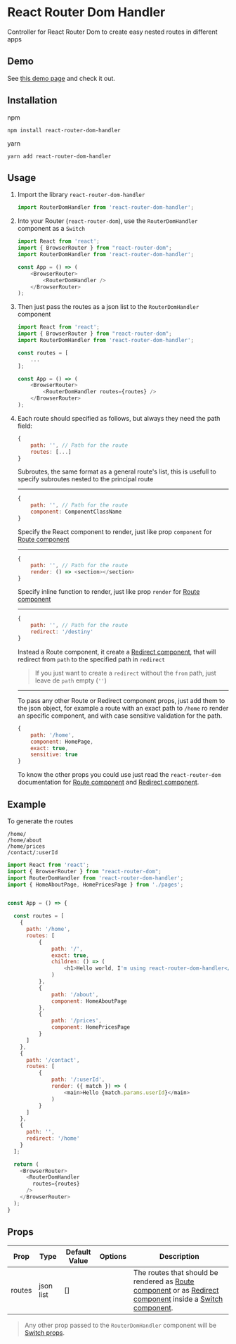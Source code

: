 # React Router Dom Handler

Controller for React Router Dom to create easy nested routes in different apps

## Demo

See [this demo page](https://juanmsl.com/react-router-dom-handler/) and check it out.

## Installation

npm
```
npm install react-router-dom-handler
```

yarn
```
yarn add react-router-dom-handler
```

## Usage

1. Import the library `react-router-dom-handler`

    ```javascript
    import RouterDomHandler from 'react-router-dom-handler';
    ```

1. Into your Router (`react-router-dom`), use the `RouterDomHandler` component as a `Switch`

    ```javascript
    import React from 'react';
    import { BrowserRouter } from "react-router-dom";
    import RouterDomHandler from 'react-router-dom-handler';

    const App = () => (
        <BrowserRouter>
            <RouterDomHandler />
        </BrowserRouter>
    );
    
    ```

1. Then just pass the routes as a json list to the `RouterDomHandler` component

    ```javascript
    import React from 'react';
    import { BrowserRouter } from "react-router-dom";
    import RouterDomHandler from 'react-router-dom-handler';

    const routes = [
        ...
    ];

    const App = () => (
        <BrowserRouter>
            <RouterDomHandler routes={routes} />
        </BrowserRouter>
    );
    
    ```

1. Each route should specified as follows, but always they need the path field:

    ```javascript
    {
        path: '', // Path for the route
        routes: [...]
    }
    ```
    Subroutes, the same format as a general route's list, this is usefull to specify subroutes nested to the principal route

    ---

    ```javascript
    {
        path: '', // Path for the route
        component: ComponentClassName
    }
    ```
    Specify the React component to render, just like prop `component` for [Route component](https://reactrouter.com/web/api/Route/component)

    ---

    ```javascript
    {
        path: '', // Path for the route
        render: () => <section></section>
    }
    ```
    Specify inline function to render, just like prop `render` for [Route component](https://reactrouter.com/web/api/Route/render-func)

    ---

    ```javascript
    {
        path: '', // Path for the route
        redirect: '/destiny'
    }
    ```
    Instead a Route component, it create a [Redirect component](https://reactrouter.com/web/api/Redirect), that will redirect from `path` to the specified path in `redirect`

    > If you just want to create a `redirect` without the `from` path, just leave de `path` empty (`''`)

    ---

    To pass any other Route or Redirect component props, just add them to the json object, for example a route with an exact path to `/home` ro render an specific component, and with case sensitive validation for the path.

    ```javascript
    {
        path: '/home',
        component: HomePage,
        exact: true,
        sensitive: true
    }
    ```

    To know the other props you could use just read the `react-router-dom` documentation for [Route component](https://reactrouter.com/web/api/Route/component) and [Redirect component](https://reactrouter.com/web/api/Redirect).


## Example

To generate the routes

```
/home/
/home/about
/home/prices
/contact/:userId
```

```javascript
import React from 'react';
import { BrowserRouter } from "react-router-dom";
import RouterDomHandler from 'react-router-dom-handler';
import { HomeAboutPage, HomePricesPage } from './pages';


const App = () => {

  const routes = [
    {
      path: '/home',
      routes: [
          {
              path: '/',
              exact: true,
              children: () => (
                  <h1>Hello world, I'm using react-router-dom-handler</h1>
              )
          },
          {
              path: '/about',
              component: HomeAboutPage
          },
          {
              path: '/prices',
              component: HomePricesPage
          }
      ]
    },
    {
      path: '/contact',
      routes: [
          {
              path: '/:userId',
              render: ({ match }) => (
                  <main>Hello {match.params.userId}</main>
              )
          }
      ]
    },
    {
      path: '',
      redirect: '/home'
    }
  ];

  return (
    <BrowserRouter>
      <RouterDomHandler
        routes={routes}
      />
    </BrowserRouter>
  );
}
```

## Props

Prop|Type|Default Value|Options|Description
----|----|-------------|-------|-----------
routes|json list|[]||The routes that should be rendered as [Route component](https://reactrouter.com/web/api/Route/component) or as [Redirect component](https://reactrouter.com/web/api/Redirect) inside a [Switch component](https://reactrouter.com/web/api/Switch).

> Any other prop passed to the `RouterDomHandler` component will be [Switch props](https://reactrouter.com/web/api/Switch).